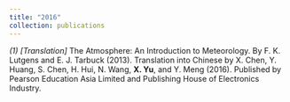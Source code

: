 ```yaml
---
title: "2016"
collection: publications
---
```

_(1) [Translation]_ The Atmosphere: An Introduction to Meteorology. By F. K. Lutgens and E. J. Tarbuck (2013). Translation into Chinese by X. Chen, Y. Huang, S. Chen, H. Hui, N. Wang, **X. Yu**, and Y. Meng  (2016). Published by Pearson Education Asia Limited and Publishing House of Electronics Industry.

